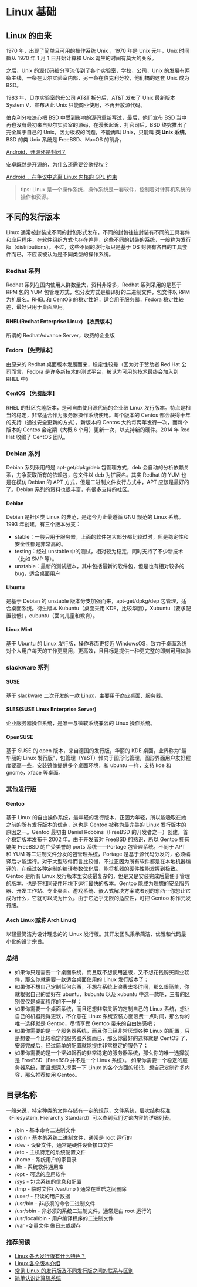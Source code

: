 # Linux 基础

## Linux 的由来

1970 年，出现了简单且可用的操作系统 Unix ，1970 年是 Unix 元年，Unix 时间戳从 1970 年 1 月 1 日开始计算和 Unix 诞生的时间有莫大的关系。

之后，Unix 的源代码被分享流传到了各个实验室，学校，公司，Unix 的发展有两条主线，一条在贝尔实验室内部，另一条在伯克利分校，他们搞的这套 Unix 成为 BSD。

1983 年，贝尔实验室的母公司 AT&T 拆分后，AT&T 发布了 Unix 最新版本 System V，宣布从此 Unix 只能商业使用，不再开放源代码。

伯克利分校决心把 BSD 中受到影响的源码重新写过，最后，他们宣布 BSD 当中再也没有最初来自贝尔实验室的源码，在漫长起诉，打官司后，BSD 终究推出了完全属于自己的 Unix，因为版权的问题，不能再叫 Unix，只能叫 **类 Unix 系统**，BSD 的类 Unix 系统是 FreeBSD、MacOS 的前身。

[Android，开源还是封闭？](http://www.ruanyifeng.com/blog/2010/02/open_android_or_not.html)

[安卓既然是开源的，为什么还需要谷歌授权？](http://share.wukongwenda.cn/answer/6432850185985982722/)

[Android ，在争议中逃离 Linux 内核的 GPL 约束](https://linux.cn/article-8691-1.html)

> tips: Linux 是一个操作系统，操作系统是一套软件，控制着对计算机系统的操作和资源。

## 不同的发行版本

Linux 通常被封装成不同的封包形式发布，不同的封包往往封装有不同的工具套件和应用程序，在软件组织方式也存在差异，这些不同的封装的系统，一般称为发行版（distributions）。不过，这些不同的发行版只是基于 OS 封装有各自的工具套件而已，不应该被认为是不同类型的操作系统。

### Redhat 系列

Redhat 系列在国内使用人群数量大，资料非常多，Redhat 系列采用的是基于 RPM 包的 YUM 包管理方式，包分发方式是编译好的二进制文件，包文件以 RPM 为扩展名。RHEL 和 CentOS 的稳定性好，适合用于服务器，Fedora 稳定性较差，最好只用于桌面应用。

#### RHEL(Redhat Enterprise Linux) 【收费版本】

所谓的 RedhatAdvance Server，收费的企业版

#### Fedora 【免费版本】

由原来的 Redhat 桌面版本发展而来，稳定性较差（因为对于赞助者 Red Hat 公司而言，Fedora 是许多新技术的测试平台，被认为可用的技术最终会加入到 RHEL 中）

#### CentOS 【免费版本】

RHEL 的社区克隆版本，是可自由使用源代码的企业级 Linux 发行版本。特点是相当的稳定，非常适合作为服务器操作系统使用。每个版本的 Centos 都会获得十年的支持（通过安全更新的方式）。新版本的 Centos 大约每两年发行一次，而每个版本的 Centos 会定期（大概 6 个月）更新一次，以支持新的硬件。2014 年 Red Hat 收编了 CentOS 团队。

### Debian 系列

Debian 系列采用的是 apt-get/dpkg/deb 包管理方式，deb 会自动的分析依赖关系，力争获取所有的依赖包，包文件以 deb 为扩展名。其实 Redhat 的 YUM 也是在模仿 Debian 的 APT 方式，但是二进制文件发行方式中，APT 应该是最好的了。Debian 系列的资料也很丰富，有很多支持的社区。

#### Debian

Debian 是社区类 Linux 的典范，是迄今为止最遵循 GNU 规范的 Linux 系统。1993 年创建，有三个版本分支：

- stable：一般只用于服务器，上面的软件包大部分都比较过时，但是稳定性和安全性都是非常高的。
- testing：经过 unstable 中的测试，相对较为稳定，同时支持了不少新技术（比如 SMP 等）。
- unstable：最新的测试版本，其中包括最新的软件包，但是也有相对较多的 bug，适合桌面用户

#### Ubuntu

是基于 Debian 的 unstable 版本分支加强而来，apt-get/dpkg/dep 包管理，适合桌面系统。衍生版本 Kubuntu（桌面采用 KDE，比较华丽），Xubuntu（要求配置较低），eubuntu（面向儿童和教育）。

#### Linux Mint

基于 Ubuntu 的 Linux 发行版，操作界面更接近 WindowsOS，致力于桌面系统对个人用户每天的工作更易用，更高效，且目标是提供一种更完整的即刻可用体验

### slackware 系列

#### SUSE

基于 slackware 二次开发的一款 Linux，主要用于商业桌面、服务器。

#### SLES(SUSE Linux Enterprise Server)

企业服务器操作系统，是唯一与微软系统兼容的 Linux 操作系统。

#### OpenSUSE

基于 SUSE 的 open 版本，来自德国的发行版，华丽的 KDE 桌面，业界称为“最华丽的 Linux 发行版”，包管理（YaST）倾向于图形化管理，图形界面用户友好程度要高一些，安装镜像提供多个桌面环境，和 ubuntu 一样，支持 kde 和 gnome，xface 等桌面。

### 其他发行版

#### Gentoo

基于 Linux 的自由操作系统，最年轻的发行版本，正因为年轻，所以能吸取在她之前的所有发行版本的优点，这也是 Gentoo 被称为最完美的 Linux 发行版本的原因之一。Gentoo 最初由 Daniel Robbins（FreeBSD 的开发者之一）创建，首个稳定版本发布于 2002 年。由于开发者对 FreeBSD 的熟识，所以 Gentoo 拥有媲美 FreeBSD 的广受美誉的 ports 系统——Portage 包管理系统。不同于 APT 和 YUM 等二进制文件分发的包管理系统，Portage 是基于源代码分发的，必须编译后才能运行。对于大型软件而言比较慢，不过正因为所有软件都是在本地机器编译的，在经过各种定制的编译参数优化后，能将机器的硬件性能发挥到极致。Gentoo 是所有 Linux 发行版本里安装最复杂的，但是又是安装完成后最便于管理的版本，也是在相同硬件环境下运行最快的版本。Gentoo 能成为理想的安全服务器、开发工作站、专业桌面、游戏系统、嵌入式解决方案或者别的东西--你想让它成为什么，它就可以成为什么。由于它近乎无限的适应性，可把 Gentoo 称作元发行版。

#### Aech Linux(或称 Arch Linux)

以轻量简洁为设计理念的的 Linux 发行版。其开发团队秉承简洁、优雅和代码最小化的设计宗旨。

### 总结

- 如果你只是需要一个桌面系统，而且既不想使用盗版，又不想花钱购买商业软件，那么你就需要一款适合桌面使用的 Linux 发行版本了；
- 如果你不想自己定制任何东西，不想在系统上浪费太多时间，那么很简单，你就根据自己的爱好在 ubuntu、kubuntu 以及 xubuntu 中选一款吧，三者的区别仅仅是桌面程序的不一样；
- 如果你需要一个桌面系统，而且还想非常灵活的定制自己的 Linux 系统，想让自己的机器跑得更欢，不介意在 Linux 系统安装方面浪费一点时间，那么你的唯一选择就是 Gentoo，尽情享受 Gentoo 带来的自由快感吧；
- 如果你需要的是一个服务器系统，而且你已经非常厌烦各种 Linux 的配置，只是想要一个比较稳定的服务器系统而已，那么你最好的选择就是 CentOS 了，安装完成后，经过简单的配置就能提供非常稳定的服务了；
- 如果你需要的是一个坚如磐石的非常稳定的服务器系统，那么你的唯一选择就是 FreeBSD（FreeBSD 并不是一个 Linux 系统）。 如果你需要一个稳定的服务器系统，而且想深入摸索一下 Linux 的各个方面的知识，想自己定制许多内容，那么推荐使用 Gentoo。

## 目录名称

一般来说，特定种类的文件存储有一定的规范，文件系统，层次结构标准（Filesystem, Hierarchy Standard）可以查到我们讨论内容的详细列表。

- /bin - 基本命令二进制文件
- /sbin - 基本的系统二进制文件，通常是 root 运行的
- /dev - 设备文件，通常是硬件设备接口文件
- /etc - 主机特定的系统配置文件
- /home - 系统用户的家目录
- /lib - 系统软件通用库
- /opt - 可选的应用软件
- /sys - 包含系统的信息和配置
- /tmp - 临时文件( /var/tmp ) 通常在重启之间删除
- /user/ - 只读的用户数据
- /usr/bin - 非必须的命令二进制文件
- /usr/sbin - 非必须的系统二进制文件，通常是由 root 运行的
- /usr/local/bin - 用户编译程序的二进制文件
- /var -变量文件 像日志或缓存

### 推荐阅读

- [Linux 各大发行版有什么特色？](https://www.zhihu.com/question/24261540)
- [Linux 各个版本介绍](https://blog.csdn.net/lixingshi/article/details/60890593)
- [常见 Linux 的发行版及不同发行版之间的联系与区别](https://zhuanlan.zhihu.com/p/59867621)
- [简单认识计算机系统](https://zhuanlan.zhihu.com/p/403919173)
